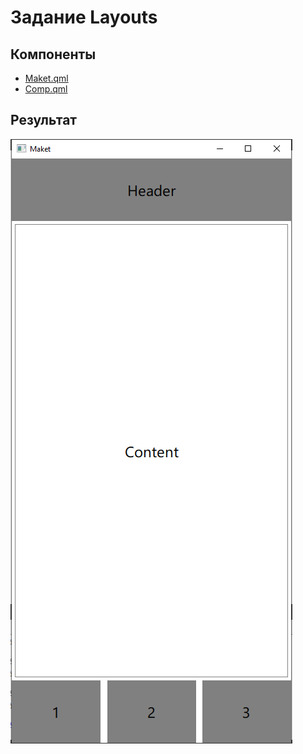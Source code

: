 # Задание Layouts

## Компоненты

- [Maket.qml](maket.qml)
- [Comp.qml](Comp.qml)

## Результат

![maket](maket.png)